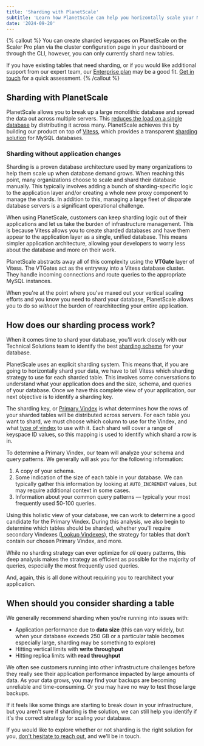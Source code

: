 ```yaml
---
title: 'Sharding with PlanetScale'
subtitle: 'Learn how PlanetScale can help you horizontally scale your MySQL database with our sharding solution.'
date: '2024-09-20'
---
```


{% callout %}
You can create sharded keyspaces on PlanetScale on the Scaler Pro plan via the cluster configuration page in your dashboard or through the CLI, however, you can only currently shard new tables.

If you have existing tables that need sharding, or if you would like additional support from our expert team, our [Enterprise plan](/docs/concepts/planetscale-plans#planetscale-enterprise-plan) may be a good fit. [Get in touch](/contact) for a quick assessment.
{% /callout %}

## Sharding with PlanetScale

PlanetScale allows you to break up a large monolithic database and spread the data out across multiple servers.
This [reduces the load on a single database](/blog/one-million-queries-per-second-with-mysql) by distributing it across many.
PlanetScale achieves this by building our product on top of [Vitess](https://vitess.io/), which provides a transparent [sharding solution](/sharding) for MySQL databases.

### Sharding without application changes

Sharding is a proven database architecture used by many organizations to help them scale up when database demand grows.
When reaching this point, many organizations choose to scale and shard their database manually.
This typically involves adding a bunch of sharding-specific logic to the application layer and/or creating a whole new proxy component to manage the shards.
In addition to this, managing a large fleet of disparate database servers is a significant operational challenge.

When using PlanetScale, customers can keep sharding logic out of their applications and let us take the burden of infrastructure management.
This is because Vitess allows you to create sharded databases and have them appear to the application layer as a single, unified database.
This means simpler application architecture, allowing your developers to worry less about the database and more on their work.

PlanetScale abstracts away all of this complexity using the **VTGate** layer of Vitess.
The VTGates act as the entryway into a Vitess database cluster.
They handle incoming connections and route queries to the appropriate MySQL instances.

When you're at the point where you've maxed out your vertical scaling efforts and you know you need to shard your database, PlanetScale allows you to do so _without_ the burden of rearchitecting your entire application.

## How does our sharding process work?

When it comes time to shard your database, you'll work closely with our Technical Solutions team to identify the best [sharding scheme](https://vitess.io/docs/reference/features/sharding/#sharding-scheme) for your database.

PlanetScale uses an explicit sharding system.
This means that, if you are going to horizontally shard your data, we have to tell Vitess which sharding strategy to use for each sharded table.
This involves some conversations to understand what your application does and the size, schema, and queries of your database.
Once we have this complete view of your application, our next objective is to identify a sharding key.

The sharding key, or [Primary Vindex](https://vitess.io/docs/reference/features/vindexes) is what determines how the rows of your sharded tables will be distributed across servers.
For each table you want to shard, we must choose which column to use for the Vindex, and what [type of vindex](https://vitess.io/docs/reference/features/vindexes/#predefined-vindexes) to use with it.
Each shard will cover a range of keyspace ID values, so this mapping is used to identify which shard a row is in.

To determine a Primary Vindex, our team will analyze your schema and query patterns. We generally will ask you for the following information:

1. A copy of your schema.
2. Some indication of the size of each table in your database. We can typically gather this information by looking at `AUTO_INCREMENT` values, but may require additional context in some cases.
3. Information about your common query patterns — typically your most frequently used 50-100 queries.

Using this holistic view of your database, we can work to determine a good candidate for the Primary Vindex. During this analysis, we also begin to determine which tables should be sharded, whether you'll require secondary Vindexes ([Lookup Vindexes](https://vitess.io/docs/reference/features/vindexes/#functional-and-lookup-vindex)), the strategy for tables that don't contain our chosen Primary Vindex, and more.

While no sharding strategy can ever optimize for _all_ query patterns, this deep analysis makes the strategy as efficient as possible for the majority of queries, especially the most frequently used queries.

And, again, this is all done without requiring you to rearchitect your application.

## When should you consider sharding a table

We generally recommend sharding when you're running into issues with:

- Application performance due to **data size** (this can vary widely, but when your database exceeds 250 GB or a particular table becomes especially large, sharding may be something to explore)
- Hitting vertical limits with **write throughput**
- Hitting replica limits with **read throughput**

We often see customers running into other infrastructure challenges before they really see their application performance impacted by large amounts of data. As your data grows, you may find your backups are becoming unreliable and time-consuming. Or you may have no way to test those large backups.

If it feels like some things are starting to break down in your infrastructure, but you aren't sure if sharding is the solution, we can still help you identify if it's the correct strategy for scaling your database.

If you would like to explore whether or not sharding is the right solution for you, [don't hesitate to reach out](/contact), and we'll be in touch.
